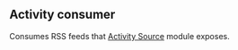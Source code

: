 
## Activity consumer

Consumes RSS feeds that 
[Activity Source](https://github.com/developmentseed/activity_source) module exposes.

